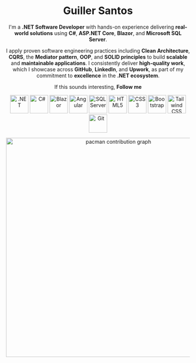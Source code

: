 <div align="center">
    
# **Guiller Santos**  

</div>

<div align="center"> 
    
I'm a **.NET Software Developer** with hands-on experience delivering **real-world solutions** using **C#**, **ASP.NET Core**, **Blazor**, and **Microsoft SQL Server**. 

I apply proven software engineering practices including **Clean Architecture**, **CQRS**, the **Mediator pattern**, **OOP**, and **SOLID principles** to build **scalable** and **maintainable applications**. I consistently deliver **high-quality work**, which I showcase across **GitHub**, **LinkedIn**, and **Upwork**, as part of my commitment to **excellence** in the **.NET ecosystem**.

If this sounds interesting, **Follow me**

</div>

<p align="center">
    <img src="https://upload.wikimedia.org/wikipedia/commons/7/7d/Microsoft_.NET_logo.svg" alt=".NET" width="50" height="50"/>
    <img src="https://cdn.jsdelivr.net/gh/devicons/devicon/icons/csharp/csharp-original.svg" alt="C#" width="50" height="50"/>
    <img src="https://cdn.jsdelivr.net/gh/devicons/devicon/icons/blazor/blazor-original.svg" alt="Blazor" width="50" height="50"/>
    <img src="https://cdn.jsdelivr.net/gh/devicons/devicon/icons/angularjs/angularjs-original.svg" alt="Angular" width="50" height="50"/>
    <img src="https://cdn.jsdelivr.net/gh/devicons/devicon/icons/microsoftsqlserver/microsoftsqlserver-plain.svg" alt="SQL Server" width="50" height="50"/>
    <img src="https://cdn.jsdelivr.net/gh/devicons/devicon/icons/html5/html5-original.svg" alt="HTML5" width="50" height="50"/>
    <img src="https://cdn.jsdelivr.net/gh/devicons/devicon/icons/css3/css3-original.svg" alt="CSS3" width="50" height="50"/>
    <img src="https://cdn.jsdelivr.net/gh/devicons/devicon/icons/bootstrap/bootstrap-original.svg" alt="Bootstrap" width="50" height="50"/>
    <img src="https://cdn.jsdelivr.net/gh/devicons/devicon/icons/tailwindcss/tailwindcss-original.svg" alt="Tailwind CSS" width="50" height="50"/>
    <img src="https://cdn.jsdelivr.net/gh/devicons/devicon/icons/git/git-original.svg" alt="Git" width="50" height="50"/>
</p>

<div align="center">
<picture>
  <source media="(prefers-color-scheme: dark)" srcset="https://raw.githubusercontent.com/GuillerSantos/GuillerSantos/output/pacman-contribution-graph-dark.svg">
  <source media="(prefers-color-scheme: light)" srcset="https://raw.githubusercontent.com/GuillerSantos/GuillerSantos/output/pacman-contribution-graph.svg">
  <img alt="pacman contribution graph" src="https://raw.githubusercontent.com/GuillerSantos/GuillerSantos/output/pacman-contribution-graph-dark.svg" width="600">
</picture>
</div>

<!-- <div align="center">

![](https://github-readme-stats.vercel.app/api/top-langs/?username=GuillerSantos&theme=github_dark&hide_border=true&include_all_commits=false&count_private=true&layout=compact)
    
</div> -->

